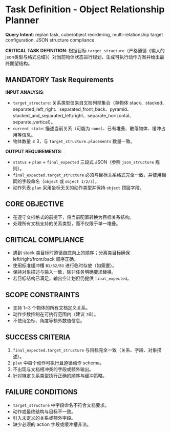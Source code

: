 # Task Definition - Object Relationship Planner

**Query Intent**: replan task, cube/object reordering, multi-relationship target configuration, JSON structure compliance

**CRITICAL TASK DEFINITION**: 根据目标 `target_structure`（严格遵循《输入的json类型与格式总结》）对当前物体状态进行规划，生成可执行动作方案并给出最终期望结构。

## MANDATORY Task Requirements

**INPUT ANALYSIS**:
- `target_structure`: 关系类型仅来自文档列举集合（单物体 stack、stacked、separated_left_right、separated_front_back、pyramid、stacked_and_separated_left/right、separate_horizontal、separate_vertical）。
- `current_state`: 描述当前关系（可能为 `none`）、已有堆叠、散落物体、缓冲占用等信息。
- 物体数量 ≤ 3，与 `target_structure.placements` 数量一致。

**OUTPUT REQUIREMENTS**:
- `status` + `plan` + `final_expected` 三段式 JSON（参照 `json_structure` 规则）。
- `final_expected.target_structure` 必须与目标关系格式完全一致，并使用相同的字段命名（`object` 或 `object 1/2/3`）。
- 动作列表 `plan` 采用坐标无关的动作类型并保持 `object` 顶层字段。

## CORE OBJECTIVE
- 在遵守文档格式的前提下，将当前配置转换为目标关系结构。
- 处理所有文档支持的关系类型，而不仅限于单一堆叠。

## CRITICAL COMPLIANCE
- 遇到 stack 类目标时遵循自底向上的顺序；分离类目标确保 left/right/front/back 顺序正确。
- 使用标准缓冲槽 `B1/B2/B3` 进行临时存放（如需要）。
- 保持对象描述与输入一致，除非任务明确要求替换。
- 若目标结构已满足，输出空计划但仍提供 `final_expected`。

## SCOPE CONSTRAINTS
- 支持 1~3 个物体的所有文档定义关系。
- 动作步数控制在可执行范围内（建议 ≤8）。
- 不使用坐标、角度等额外数值信息。

## SUCCESS CRITERIA
1. `final_expected.target_structure` 与目标完全一致（关系、字段、对象描述）。
2. `plan` 中每个动作可执行且遵循动作 schema。
3. 不出现与文档相冲突的字段或额外输出。
4. 针对特定关系类型执行正确的顺序与缓冲策略。

## FAILURE CONDITIONS
- `target_structure` 中字段命名不符合文档要求。
- 动作或最终结构与目标不一致。
- 引入未定义的关系或额外字段。
- 缺少必须的 action 字段或缓冲槽非法。
